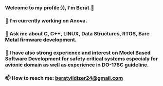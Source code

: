 ### Welcome to my profile:)), I'm Berat.👋
### 🔭 I’m currently working on Anova.
### 💬 Ask me about C, C++, LINUX, Data Structures, RTOS, Bare Metal firmware development.
### 🌱 I have also strong experience and interest on Model Based Software Development for safety critical systems especialy for avionic domain as well as experience in DO-178C guideline.
### 📫 How to reach me: beratyildizer24@gmail.com




<!--
**beratyildizer/beratyildizer** is a ✨ _special_ ✨ repository because its `README.md` (this file) appears on your GitHub profile.

Here are some ideas to get you started:

- 🔭 I’m currently working on Numesys
- 🌱 I’m currently learning C++
- 💬 Ask me about C and C++
- 📫 How to reach me: beratyildizer24@gmail.com
-->
